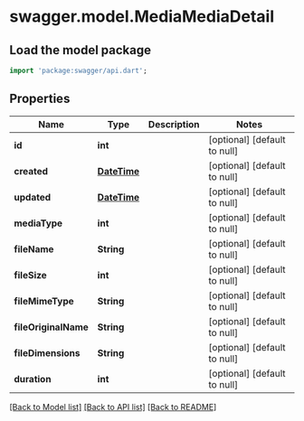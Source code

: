 # swagger.model.MediaMediaDetail

## Load the model package
```dart
import 'package:swagger/api.dart';
```

## Properties
Name | Type | Description | Notes
------------ | ------------- | ------------- | -------------
**id** | **int** |  | [optional] [default to null]
**created** | [**DateTime**](DateTime.md) |  | [optional] [default to null]
**updated** | [**DateTime**](DateTime.md) |  | [optional] [default to null]
**mediaType** | **int** |  | [optional] [default to null]
**fileName** | **String** |  | [optional] [default to null]
**fileSize** | **int** |  | [optional] [default to null]
**fileMimeType** | **String** |  | [optional] [default to null]
**fileOriginalName** | **String** |  | [optional] [default to null]
**fileDimensions** | **String** |  | [optional] [default to null]
**duration** | **int** |  | [optional] [default to null]

[[Back to Model list]](../README.md#documentation-for-models) [[Back to API list]](../README.md#documentation-for-api-endpoints) [[Back to README]](../README.md)

